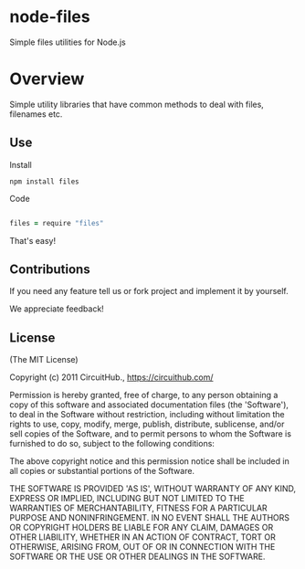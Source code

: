 node-files
==========

Simple files utilities for Node.js

# Overview

Simple utility libraries that have common methods to deal with files, filenames etc.

## Use

Install

`npm install files`


Code

``` coffee

files = require "files"


```

That's easy!


## Contributions

If you need any feature tell us or fork project and implement it by yourself.

We appreciate feedback!

## License

(The MIT License)

Copyright (c) 2011 CircuitHub., https://circuithub.com/

Permission is hereby granted, free of charge, to any person obtaining
a copy of this software and associated documentation files (the
'Software'), to deal in the Software without restriction, including
without limitation the rights to use, copy, modify, merge, publish,
distribute, sublicense, and/or sell copies of the Software, and to
permit persons to whom the Software is furnished to do so, subject to
the following conditions:

The above copyright notice and this permission notice shall be
included in all copies or substantial portions of the Software.

THE SOFTWARE IS PROVIDED 'AS IS', WITHOUT WARRANTY OF ANY KIND,
EXPRESS OR IMPLIED, INCLUDING BUT NOT LIMITED TO THE WARRANTIES OF
MERCHANTABILITY, FITNESS FOR A PARTICULAR PURPOSE AND NONINFRINGEMENT.
IN NO EVENT SHALL THE AUTHORS OR COPYRIGHT HOLDERS BE LIABLE FOR ANY
CLAIM, DAMAGES OR OTHER LIABILITY, WHETHER IN AN ACTION OF CONTRACT,
TORT OR OTHERWISE, ARISING FROM, OUT OF OR IN CONNECTION WITH THE
SOFTWARE OR THE USE OR OTHER DEALINGS IN THE SOFTWARE.